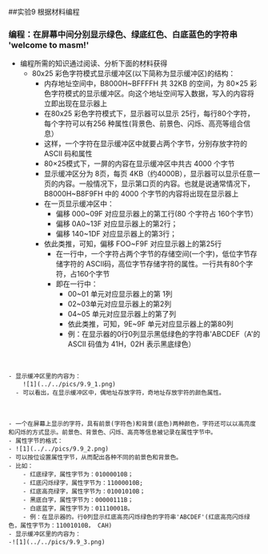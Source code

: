 ##实验9 根据材料编程

### 编程：在屏幕中间分别显示绿色、绿底红色、白底蓝色的字符串 'welcome to masm!'
- 编程所需的知识通过阅读、分析下面的材料获得
  - 80x25 彩色字符模式显示缓冲区(以下简称为显示缓冲区)的结构：
    - 内存地址空间中，B8000H~BFFFFH 共 32KB 的空间，为 80×25 彩色字符模式的显示缓冲区。向这个地址空间写入数据，写入的内容将立即出现在显示器上
    - 在80x25 彩色字符模式下，显示器可以显示 25行，每行80个字符，每个字符可以有256 种属性(背景色、前景色、闪烁、高亮等组合信息）
    - 这样，一个字符在显示缓冲区中就要占两个字节，分别存放字符的 ASCII 码和属性
    - 80×25模式下，一屏的内容在显示缓冲区中共古 4000 个字节
    - 显示缓冲区分为 8页，每页 4KB（约4000B），显示器可以显示任意一页的内容。一般情况下，显示第口页的内容。也就是说通常情况下，B8000H~B8F9FH 中的 4000 个字节的内容将出现在显示器上
    - 在一页显示缓冲区中：
      - 偏移 000~09F 对应显示器上的第工行(80 个字符占 160个字节）
      - 偏移 0A0~13F 对应显示器上的第2行；
      - 偏移 140~1DF 对应显示器上的第3行；
    - 依此类推，可知，偏移 FOO~F9F 对应显示器上的第25行
      - 在一行中，一个字符占两个字节的存储空间(一个字)，低位字节存储字符的 ASCII码，高位字节存储字符的属性。一行共有80个字符，占160个字节
      - 即在一行中：
        - 00~01 单元对应显示器上的第 1列
        - 02~03单元对应显示器上的第2列
        - 04~05 单元对应显示器上的第了列
        - 依此类推，可知，9E~9F 单元对应显示器上的第80列
        - 例：在显示器的0行0列显示黑低绿色的字符串'ABCDEF（A'的 ASCII 码值为 41H，02H 表示黑底绿色）
<br>
    
    - 显示缓冲区里的内容为：
        ![1](../../pics/9.9_1.png)
      - 可以看出，在显示缓冲区中，偶地址存放字符，奇地址存放宇符的颜色属性。
<br>

    - 一个在屏幕上显示的字符，具有前景(字符色)和背景(底色)两种颜色，字符还可以以高亮度和闪烁的方式显示。前景色、背景色、闪烁、高亮等信息被记录在属性字节中。
    - 属性字节的格式：
    - ![1](../../pics/9.9_2.png)
    - 可以按位设置属性字节，从而配出各种不同的前景色和背景色。
    - 比如：
        - 红底绿字，属性字节为：01000010B；
        - 红底闪烁绿字，属性字节为：11000010B;
        - 红底高亮绿字，属性字节为：01001010B；
        - 黑底白字，属性字节为：00000111B；
        - 白底蓝字，属性字节为：01110001B。
        - 例：在显示器的。行0列显示红底高亮闪烁绿色的字符串'ABCDEF'(红底高亮闪烁绿色，属性字节为：11001010B， CAH)
    - 显示缓冲区里的内容为：
    -![1](../../pics/9.9_3.png) 